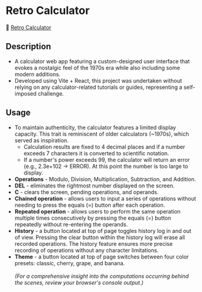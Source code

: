 # Retro Calculator

🔗 <a href="https://klupka.github.io/calculator/">Retro Calculator</a>

## Description

-   A calculator web app featuring a custom-designed user interface that evokes a nostalgic feel of the 1970s era while also including some modern additions.
-   Developed using Vite + React, this project was undertaken without relying on any calculator-related tutorials or guides, representing a self-imposed challenge.

## Usage

-   To maintain authenticity, the calculator features a limited display capacity. This trait is reminiscent of older calculators (~1970s), which served as inspiration.
    -   Calculation results are fixed to 4 decimal places and if a number exceeds 7 characters it is converted to scientific notation.
    -   If a number's power exceeds 99, the calculator will return an error (e.g., 2.3e+102 -> ERROR). At this point the number is too large to display.
-   **Operations** - Modulo, Division, Multiplication, Subtraction, and Addition.
-   **DEL** - eliminates the rightmost number displayed on the screen.
-   **C** - clears the screen, pending operations, and operands.
-   **Chained operation** - allows users to input a series of operations without needing to press the equals (=) button after each operation.
-   **Repeated operation** - allows users to perform the same operation multiple times consecutively by pressing the equals (=) button repeatedly without re-entering the operands.
-   **History** - a button located at top of page toggles history log in and out of view. Pressing the clear button within the history log will erase all recorded operations. The history feature ensures more precise recording of operations without any character limitations.
-   **Theme** - a button located at top of page switches between four color presets: classic, cherry, grape, and banana.
    <br><br>
    _(For a comprehensive insight into the computations occurring behind the scenes, review your browser's console output.)_
